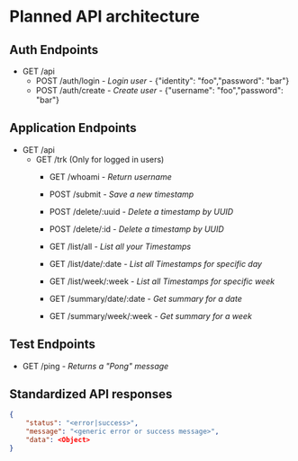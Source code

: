 # Planned API architecture

## Auth Endpoints

- GET /api 
    - POST /auth/login - _Login user_ - {"identity": "foo","password": "bar"}
    - POST /auth/create - _Create user_ - {"username": "foo","password": "bar"}

## Application Endpoints

- GET /api
    - GET /trk (Only for logged in users)
        - GET   /whoami - _Return username_

        - POST  /submit - _Save a new timestamp_
        - POST  /delete/:uuid - _Delete a timestamp by UUID_
        - POST  /delete/:id - _Delete a timestamp by UUID_

        - GET   /list/all - _List all your Timestamps_
        - GET   /list/date/:date - _List all Timestamps for specific day_
        - GET   /list/week/:week - _List all Timestamps for specific week_
        
        - GET   /summary/date/:date - _Get summary for a date_
        - GET   /summary/week/:week - _Get summary for a week_
## Test Endpoints
- GET /ping - _Returns a "Pong" message_

## Standardized API responses
```JSON
{
    "status": "<error|success>", 
    "message": "<generic error or success message>", 
    "data": <Object>
}
```



